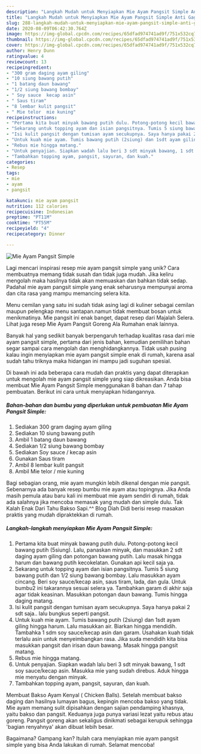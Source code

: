 ```yaml
---
description: "Langkah Mudah untuk Menyiapkan Mie Ayam Pangsit Simple Anti Gagal"
title: "Langkah Mudah untuk Menyiapkan Mie Ayam Pangsit Simple Anti Gagal"
slug: 288-langkah-mudah-untuk-menyiapkan-mie-ayam-pangsit-simple-anti-gagal
date: 2020-08-09T06:42:30.764Z
image: https://img-global.cpcdn.com/recipes/65dfad974741ad9f/751x532cq70/mie-ayam-pangsit-simple-foto-resep-utama.jpg
thumbnail: https://img-global.cpcdn.com/recipes/65dfad974741ad9f/751x532cq70/mie-ayam-pangsit-simple-foto-resep-utama.jpg
cover: https://img-global.cpcdn.com/recipes/65dfad974741ad9f/751x532cq70/mie-ayam-pangsit-simple-foto-resep-utama.jpg
author: Henry Dunn
ratingvalue: 4
reviewcount: 13
recipeingredient:
- "300 gram daging ayam giling"
- "10 siung bawang putih"
- "1 batang daun bawang"
- "1/2 siung bawang bombay"
- " Soy sauce  kecap asin"
- " Saus tiram"
- "8 lembar kulit pangsit"
- " Mie telor  mie kuning"
recipeinstructions:
- "Pertama kita buat minyak bawang putih dulu. Potong-potong kecil bawang putih (5siung). Lalu, panaskan minyak, dan masukkan 2 sdt daging ayam giling dan potongan bawang putih. Lalu masak hingga harum dan bawang putih kecokelatan. Gunakan api kecil saja ya."
- "Sekarang untuk topping ayam dan isian pangsitnya. Tumis 5 siung bawang putih dan 1/2 siung bawang bombay. Lalu masukkan ayam cincang. Beri soy sauce/kecap asin, saus tiram, lada, dan gula. Untuk bumbu2 ini takarannya sesuai selera ya. Tambahkan garam di akhir saja agar tidak keasinan. Masukkan potongan daun bawang. Tumis hingga daging matang."
- "Isi kulit pangsit dengan tumisan ayam secukupnya. Saya hanya pakai 2 sdt saja.. lalu bungkus seperti pangsit."
- "Untuk kuah mie ayam. Tumis bawang putih (2siung) dan 1sdt ayam giling hingga harum. Lalu masukkan air. Biarkan hingga mendidih. Tambahka 1 sdm soy sauce/kecap asin dan garam. Usahakan kuah tidak terlalu asin untuk menyeimbangkan rasa. Jika suda mendidih kita bisa masukkan pangsit dan irisan daun bawang. Masak hingga pangsit matang."
- "Rebus mie hingga matang."
- "Untuk penyajian. Siapkan wadah lalu beri 3 sdt minyak bawang, 1 sdt soy sauce/kecap asin. Masukka mie yang sudah direbus. Aduk hingga mie menyatu dengan minyak."
- "Tambahkan topping ayam, pangsit, sayuran, dan kuah."
categories:
- Resep
tags:
- mie
- ayam
- pangsit

katakunci: mie ayam pangsit 
nutrition: 112 calories
recipecuisine: Indonesian
preptime: "PT11M"
cooktime: "PT55M"
recipeyield: "4"
recipecategory: Dinner

---
```



![Mie Ayam Pangsit Simple](https://img-global.cpcdn.com/recipes/65dfad974741ad9f/751x532cq70/mie-ayam-pangsit-simple-foto-resep-utama.jpg)

Lagi mencari inspirasi resep mie ayam pangsit simple yang unik? Cara membuatnya memang tidak susah dan tidak juga mudah. Jika keliru mengolah maka hasilnya tidak akan memuaskan dan bahkan tidak sedap. Padahal mie ayam pangsit simple yang enak seharusnya mempunyai aroma dan cita rasa yang mampu memancing selera kita.

Menu cemilan yang satu ini sudah tidak asing lagi di kuliner sebagai cemilan maupun pelengkap menu santapan.namun tidak membuat bosan untuk menikmatinya. Mie pangsit ini enak banget, dapat resep dari Majalah Selera. Lihat juga resep Mie Ayam Pangsit Goreng Ala Rumahan enak lainnya.

Banyak hal yang sedikit banyak berpengaruh terhadap kualitas rasa dari mie ayam pangsit simple, pertama dari jenis bahan, kemudian pemilihan bahan segar sampai cara mengolah dan menghidangkannya. Tidak usah pusing kalau ingin menyiapkan mie ayam pangsit simple enak di rumah, karena asal sudah tahu triknya maka hidangan ini mampu jadi suguhan spesial.


Di bawah ini ada beberapa cara mudah dan praktis yang dapat diterapkan untuk mengolah mie ayam pangsit simple yang siap dikreasikan. Anda bisa membuat Mie Ayam Pangsit Simple menggunakan 8 bahan dan 7 tahap pembuatan. Berikut ini cara untuk menyiapkan hidangannya.

<!--inarticleads1-->

##### Bahan-bahan dan bumbu yang diperlukan untuk pembuatan Mie Ayam Pangsit Simple:

1. Sediakan 300 gram daging ayam giling
1. Sediakan 10 siung bawang putih
1. Ambil 1 batang daun bawang
1. Sediakan 1/2 siung bawang bombay
1. Sediakan  Soy sauce / kecap asin
1. Gunakan  Saus tiram
1. Ambil 8 lembar kulit pangsit
1. Ambil  Mie telor / mie kuning


Bagi sebagian orang, mie ayam mungkin lebih dikenal dengan mie pangsit. Sebenarnya ada banyak resep bumbu mie ayam atau topingnya. Jika Anda masih pemula atau baru kali ini membuat mie ayam sendiri di rumah, tidak ada salahnya jika mencoba memasak yang mudah dan simple dulu. Tak Kalah Enak Dari Tahu Bakso Sapi.^^ Blog Diah Didi berisi resep masakan praktis yang mudah dipraktekkan di rumah. 

<!--inarticleads2-->

##### Langkah-langkah menyiapkan Mie Ayam Pangsit Simple:

1. Pertama kita buat minyak bawang putih dulu. Potong-potong kecil bawang putih (5siung). Lalu, panaskan minyak, dan masukkan 2 sdt daging ayam giling dan potongan bawang putih. Lalu masak hingga harum dan bawang putih kecokelatan. Gunakan api kecil saja ya.
1. Sekarang untuk topping ayam dan isian pangsitnya. Tumis 5 siung bawang putih dan 1/2 siung bawang bombay. Lalu masukkan ayam cincang. Beri soy sauce/kecap asin, saus tiram, lada, dan gula. Untuk bumbu2 ini takarannya sesuai selera ya. Tambahkan garam di akhir saja agar tidak keasinan. Masukkan potongan daun bawang. Tumis hingga daging matang.
1. Isi kulit pangsit dengan tumisan ayam secukupnya. Saya hanya pakai 2 sdt saja.. lalu bungkus seperti pangsit.
1. Untuk kuah mie ayam. Tumis bawang putih (2siung) dan 1sdt ayam giling hingga harum. Lalu masukkan air. Biarkan hingga mendidih. Tambahka 1 sdm soy sauce/kecap asin dan garam. Usahakan kuah tidak terlalu asin untuk menyeimbangkan rasa. Jika suda mendidih kita bisa masukkan pangsit dan irisan daun bawang. Masak hingga pangsit matang.
1. Rebus mie hingga matang.
1. Untuk penyajian. Siapkan wadah lalu beri 3 sdt minyak bawang, 1 sdt soy sauce/kecap asin. Masukka mie yang sudah direbus. Aduk hingga mie menyatu dengan minyak.
1. Tambahkan topping ayam, pangsit, sayuran, dan kuah.


Membuat Bakso Ayam Kenyal ( Chicken Balls). Setelah membuat bakso daging dan hasilnya lumayan bagus, kepingin mencoba bakso yang tidak. Mie ayam memang sulit dipisahkan dengan sajian pendamping khasnya, yaitu bakso dan pangsit. Keduanya juga punya variasi lezat yaitu rebus atau goreng. Pangsit goreng akan sekaligus dinikmati sebagai kerupuk sehingga &#39;bagian renyahnya&#39; akan dibuat lebih besar. 

Bagaimana? Gampang kan? Itulah cara menyiapkan mie ayam pangsit simple yang bisa Anda lakukan di rumah. Selamat mencoba!
